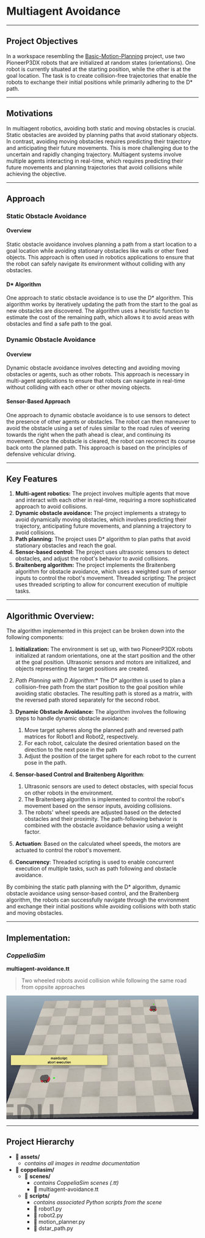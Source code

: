# Multiagent Avoidance

---

## Project Objectives
In a workspace resembling the [Basic-Motion-Planning](https://github.com/scalemailted/Basic-Motion-Planning) project, use two PioneerP3DX robots that are initialized at random states (orientations). One robot is currently situated at the starting position, while the other is at the goal location. The task is to create collision-free trajectories that enable the robots to exchange their initial positions while primarily adhering to the D* path.

---

## Motivations
In multiagent robotics, avoiding both static and moving obstacles is crucial. Static obstacles are avoided by planning paths that avoid stationary objects. In contrast, avoiding moving obstacles requires predicting their trajectory and anticipating their future movements. This is more challenging due to the uncertain and rapidly changing trajectory. Multiagent systems involve multiple agents interacting in real-time, which requires predicting their future movements and planning trajectories that avoid collisions while achieving the objective.

---

## Approach

### Static Obstacle Avoidance

#### Overview
Static obstacle avoidance involves planning a path from a start location to a goal location while avoiding stationary obstacles like walls or other fixed objects. This approach is often used in robotics applications to ensure that the robot can safely navigate its environment without colliding with any obstacles.

#### D* Algorithm
One approach to static obstacle avoidance is to use the D* algorithm. This algorithm works by iteratively updating the path from the start to the goal as new obstacles are discovered. The algorithm uses a heuristic function to estimate the cost of the remaining path, which allows it to avoid areas with obstacles and find a safe path to the goal.

### Dynamic Obstacle Avoidance

#### Overview
Dynamic obstacle avoidance involves detecting and avoiding moving obstacles or agents, such as other robots. This approach is necessary in multi-agent applications to ensure that robots can navigate in real-time without colliding with each other or other moving objects.

#### Sensor-Based Approach
One approach to dynamic obstacle avoidance is to use sensors to detect the presence of other agents or obstacles. The robot can then maneuver to avoid the obstacle using a set of rules similar to the road rules of veering towards the right when the path ahead is clear, and continuing its movement. Once the obstacle is cleared, the robot can recorrect its course back onto the planned path. This approach is based on the principles of defensive vehicular driving.

---

## Key Features
1. **Multi-agent robotics:** The project involves multiple agents that move and interact with each other in real-time, requiring a more sophisticated approach to avoid collisions.
2. **Dynamic obstacle avoidance:** The project implements a strategy to avoid dynamically moving obstacles, which involves predicting their trajectory, anticipating future movements, and planning a trajectory to avoid collisions.
3. **Path planning:** The project uses D* algorithm to plan paths that avoid stationary obstacles and reach the goal.
4. **Sensor-based control:** The project uses ultrasonic sensors to detect obstacles, and adjust the robot's behavior to avoid collisions.
5. **Braitenberg algorithm:** The project implements the Braitenberg algorithm for obstacle avoidance, which uses a weighted sum of sensor inputs to control the robot's movement.
Threaded scripting: The project uses threaded scripting to allow for concurrent execution of multiple tasks.

---

## Algorithmic Overview:
The algorithm implemented in this project can be broken down into the following components:

1. **Initialization:**
The environment is set up, with two PioneerP3DX robots initialized at random orientations, one at the start position and the other at the goal position. Ultrasonic sensors and motors are initialized, and objects representing the target positions are created.

2. **Path Planning with D* Algorithm:**
The D* algorithm is used to plan a collision-free path from the start position to the goal position while avoiding static obstacles. The resulting path is stored as a matrix, with the reversed path stored separately for the second robot.

3. **Dynamic Obstacle Avoidance:**
The algorithm involves the following steps to handle dynamic obstacle avoidance:
    1. Move target spheres along the planned path and reversed path matrices for Robot1 and Robot2, respectively.
    2. For each robot, calculate the desired orientation based on the direction to the next pose in the path
    3. Adjust the position of the target sphere for each robot to the current pose in the path.

4. **Sensor-based Control and Braitenberg Algorithm**:
    1. Ultrasonic sensors are used to detect obstacles, with special focus on other robots in the environment.
    2. The Braitenberg algorithm is implemented to control the robot's movement based on the sensor inputs, avoiding collisions.
    3. The robots' wheel speeds are adjusted based on the detected obstacles and their proximity. The path-following behavior is combined with the obstacle avoidance behavior using a weight factor.

5. **Actuation**:
Based on the calculated wheel speeds, the motors are actuated to control the robot's movement.

6. **Concurrency**:
Threaded scripting is used to enable concurrent execution of multiple tasks, such as path following and obstacle avoidance.

By combining the static path planning with the D* algorithm, dynamic obstacle avoidance using sensor-based control, and the Braitenberg algorithm, the robots can successfully navigate through the environment and exchange their initial positions while avoiding collisions with both static and moving obstacles.

---

## Implementation: 

### *CoppeliaSim* 

**multiagent-avoidance.tt**
> Two wheeled robots avoid collision while following the same road from oppsite approaches

![Demo: CoppeliaSim](./assets/coppeliasim.gif)


---

## Project Hierarchy 
- 📁 **assets/**
    + *contains all images in readme documentation*
- 📁 **coppeliasim/**
    + 📁 **scenes/**
        - *contains CoppeliaSim scenes (.tt)*
        - 📄 multiagent-avoidance.tt
    + 📁 **scripts/**
        - *contains associated Python scripts from the scene*
        - 📄 robot1.py
        - 📄 robot2.py
        - 📄 motion_planner.py
        - 📄 dstar_path.py